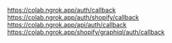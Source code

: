 https://colab.ngrok.app/auth/callback
https://colab.ngrok.app/auth/shopify/callback
https://colab.ngrok.app/api/auth/callback
https://colab.ngrok.app/shopify/graphiql/auth/callback
